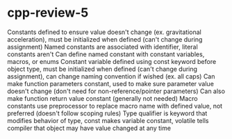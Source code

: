# cpp-review-5

Constants defined to ensure value doesn't change (ex. gravitational acceleration), must be initialized when defined (can't change during assignment)
Named constants are associated with identifier, literal constants aren't
Can define named constant with constant variables, macros, or enums
Constant variable defined using const keyword before object type, must be initialized when defined (can't change during assignment), can change naming convention if wished (ex. all caps)
Can make function parameters constant, used to make sure parameter value doesn't change (don't need for non-reference/pointer parameters)
Can also make function return value constant (generally not needed)
Macro constants use preprocessor to replace macro name with defined value, not preferred (doesn't follow scoping rules)
Type qualifier is keyword that modifies behavior of type, const makes variable constant, volatile tells compiler that object may have value changed at any time